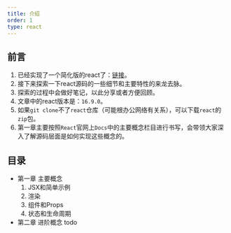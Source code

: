 ```yaml
---
title: 介绍
order: 1
type: react
---
```


## 前言

1. 已经实现了一个简化版的react了：[链接](https://github.com/mallow-fight/mini-react)。
2. 接下来探索一下react源码的一些细节和主要特性的来龙去脉。
3. 探索的过程中会做好笔记，以此分享或者方便回顾。
4. 文章中的react版本是：`16.9.0`。
5. 如果`git clone`不了`react`仓库（可能根办公网络有关系），可以下载`react`的`zip`包。
6. 第一章主要按照`React`官网上`Docs`中的主要概念栏目进行书写，会带领大家深入了解源码层面是如何实现这些概念的。


## 目录

- 第一章 主要概念
	1. JSX和简单示例
	1. 渲染
	1. 组件和Props
	1. 状态和生命周期
- 第二章 进阶概念
	todo
